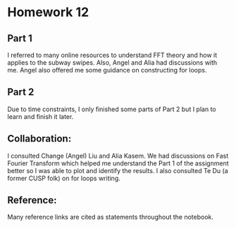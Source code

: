 # Homework 12
## Part 1
I referred to many online resources to understand FFT theory and how it applies to the subway swipes. Also, Angel and Alia had discussions with me. Angel also offered me some guidance on constructing for loops. 

## Part 2
Due to time constraints, I only finished some parts of Part 2 but I plan to learn and finish it later. 

## Collaboration:
I consulted Change (Angel) Liu and Alia Kasem. We had discussions on Fast Fourier Transform which helped me understand the Part 1 of the assignment better so I was able to plot and identify the results. I also consulted Te Du (a former CUSP folk) on for loops writing. 

## Reference:
Many reference links are cited as statements throughout the notebook. 
